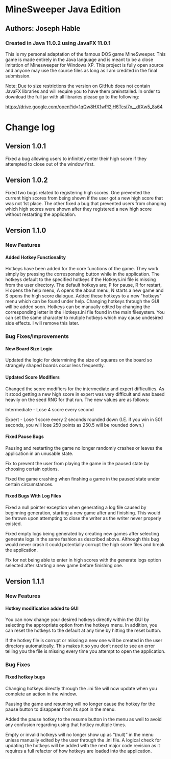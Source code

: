 # MineSweeper Java Edition

## Authors: Joseph Hable

### Created in Java 11.0.2 using JavaFX 11.0.1

This is my personal adaptation of the famous DOS game MineSweeper. This game is made entirely in the Java language and is meant to be a close imitation of Minesweeper for Windows XP. This project is fully open source and anyone may use the source files as long as I am credited in the final submission.

Note: Due to size restrictions the version on GitHub does not contain JavaFX libraries and will require you to have them preinstalled. In order to download the full jar with all libraries please go to the following:

https://drive.google.com/open?id=1qQw8HX1wPl2jH6Tcsi7x__dfXw5_8s64

# Change log

## Version 1.0.1

Fixed a bug allowing users to infinitely enter their high score if they attempted to close out of the window first.

## Version 1.0.2

Fixed two bugs related to registering high scores. One prevented the current high scores from being shown if the user got a new high score that was not 1st place. The other fixed a bug that prevented users from changing which high scores were shown after they registered a new high score without restarting the application.

## Version 1.1.0

### New Features

#### Added Hotkey Functionality

Hotkeys have been added for the core functions of the game. They work simply by pressing the corresponsing button while in the application. The hotkeys default to the specified hotkeys if the Hotkeys.ini file is missing from the user directory. The default hotkeys are; P for pause, R for restart, H opens the help menu, A opens the about menu, N starts a new game and S opens the high score dialogue. Added these hotkeys to a new "hotkeys" menu which can be found under help. Changing hotkeys through the GUI will be added soon. Hotkeys can be manually edited by changing the corresponding letter in the Hotkeys.ini file found in the main filesystem. You can set the same character to mutiple hotkeys which may cause undesired side effects. I will remove this later.

### Bug Fixes/Improvements

#### New Board Size Logic

Updated the logic for determining the size of squares on the board so strangely shaped boards occur less frequently.

#### Updated Score Modifiers

Changed the score modifiers for the intermediate and expert difficulties. As it stood getting a new high score in expert was very difficult and was based heavily on the seed RNG for that run. The new values are as follows:

Intermediate - Lose 4 score every second

Expert - Lose 1 score every 2 seconds rounded down (I.E. if you win in 501 seconds, you will lose 250 points as 250.5 will be rounded down.)

#### Fixed Pause Bugs

Pausing and restarting the game no longer randomly crashes or leaves the application in an unusable state.

Fix to prevent the user from playing the game in the paused state by choosing certain options.

Fixed the game crashing when finshing a game in the paused state under certain circumstances.

#### Fixed Bugs With Log Files

Fixed a null pointer exception when generating a log file caused by beginning generation, starting a new game after and finishing. This would be thrown upon attempting to close the writer as the writer never properly existed.

Fixed empty logs being generated by creating new games after selecting generate logs in the same fashion as described above. Although this bug would never crash it could potentially corrupt the high score files and break the application.

Fix for not being able to enter in high scores with the generate logs option selected after starting a new game before finishing one.

## Version 1.1.1

### New Features

#### Hotkey modification added to GUI

You can now change your desired hotkeys directly within the GUI by selecting the appropriate option from the hotkeys menu. In addition, you can reset the hotkeys to the default at any time by hitting the reset button.

If the hotkey file is corrupt or missing a new one will be created in the user directory automatically. This makes it so you don’t need to see an error telling you the file is missing every time you attempt to open the application.

### Bug Fixes

#### Fixed hotkey bugs

Changing hotkeys directly through the .ini file will now update when you complete an action in the window.

Pausing the game and resuming will no longer cause the hotkey for the pause button to disappear from its spot in the menu.

Added the pause hotkey to the resume button in the menu as well to avoid any confusion regarding using that hotkey multiple times.

Empty or invalid hotkeys will no longer show up as “(null)” in the menu unless manually edited by the user through the .ini file. A logical check for updating the hotkeys will be added with the next major code revision as it requires a full refactor of how hotkeys are loaded into the application.
